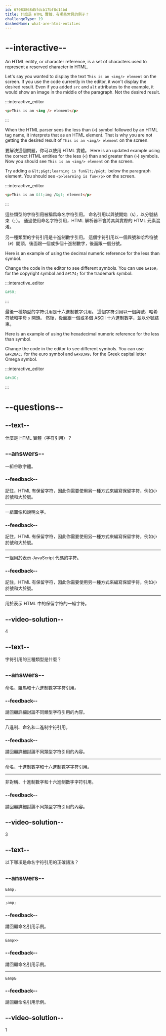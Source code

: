 ```yaml
---
id: 67083868d5fdcb17bf8c14bd
title: 什麼是 HTML 實體，有哪些常見的例子？
challengeType: 19
dashedName: what-are-html-entities
---
```


# --interactive--

An HTML entity, or character reference, is a set of characters used to represent a reserved character in HTML.

Let's say you wanted to display the text `This is an <img/> element` on the screen. If you use the code currently in the editor, it won't display the desired result. Even if you added `src` and `alt` attributes to the example, it would show an image in the middle of the paragraph. Not the desired result.

:::interactive_editor

```html
<p>This is an <img /> element</p>
```

:::

When the HTML parser sees the less than (`<`) symbol followed by an HTML tag name, it interprets that as an HTML element. That is why you are not getting the desired result of `This is an <img/> element` on the screen.

要解決這個問題，你可以使用 HTML 實體。 Here is an updated example using the correct HTML entities for the less (`<`) than and greater than (`>`) symbols. Now you should see `This is an <img/> element` on the screen.

Try adding a `&lt;p&gt;learning is fun&lt;/p&gt;` below the paragraph element. You should see `<p>learning is fun</p>` on the screen.

:::interactive_editor

```html
<p>This is an &lt;img /&gt; element</p>

```

:::

這些類型的字符引用被稱爲命名字符引用。 命名引用以與號開始（`&`），以分號結束（`;`）。 通過使用命名字符引用，HTML 解析器不會將其與實際的 HTML 元素混淆。

另一種類型的字符引用是十進制數字引用。 這個字符引用以一個與號和哈希符號（`#`）開頭，後面跟一個或多個十進制數字，後面跟一個分號。

Here is an example of using the decimal numeric reference for the less than symbol.

Change the code in the editor to see different symbols. You can use `&#169;` for the copyright symbol and `&#174;` for the trademark symbol.

:::interactive_editor

```html
&#60;
```

:::

最後一種類型的字符引用是十六進制數字引用。 這個字符引用以一個與號、哈希符號和字母 `x` 開頭。 然後，後面跟一個或多個 ASCII 十六進制數字，並以分號結束。

Here is an example of using the hexadecimal numeric reference for the less than symbol.

Change the code in the editor to see different symbols. You can use `&#x20AC;` for the euro symbol and `&#x03A9;` for the Greek capital letter Omega symbol.

:::interactive_editor

```html
&#x3C;
```

:::


# --questions--

## --text--

什麼是 HTML 實體（字符引用）？

## --answers--

一組谷歌字體。

### --feedback--

記住，HTML 有保留字符，因此你需要使用另一種方式來編寫保留字符，例如小於號和大於號。

---

一組圖像和說明文字。

### --feedback--

記住，HTML 有保留字符，因此你需要使用另一種方式來編寫保留字符，例如小於號和大於號。

---

一組用於表示 JavaScript 代碼的字符。

### --feedback--

記住，HTML 有保留字符，因此你需要使用另一種方式來編寫保留字符，例如小於號和大於號。

---

用於表示 HTML 中的保留字符的一組字符。

## --video-solution--

4

## --text--

字符引用的三種類型是什麼？

## --answers--

命名、羅馬和十六進制數字字符引用。

### --feedback--

請回顧詳細討論不同類型字符引用的內容。

---

八進制、命名和二進制字符引用。

### --feedback--

請回顧詳細討論不同類型字符引用的內容。

---

命名、十進制數字和十六進制數字字符引用。

---

非對稱、十進制數字和十六進制數字字符引用。

### --feedback--

請回顧詳細討論不同類型字符引用的內容。

## --video-solution--

3

## --text--

以下哪項是命名字符引用的正確語法？

## --answers--

`&amp;`

---

`;amp;`

### --feedback--

請回顧命名引用示例。

---

`&amp>>`

### --feedback--

請回顧命名引用示例。

---

`&amp&`

### --feedback--

請回顧命名引用示例。

## --video-solution--

1
